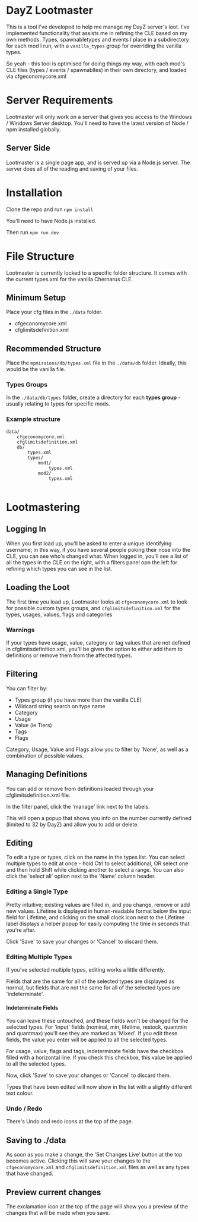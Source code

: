 # DayZ Lootmaster

This is a tool I've developed to help me manage my DayZ server's loot. I've implemented functionality that assists me in refining the CLE based on my own methods.
Types, spawnabletypes and events I place in a subdirectory for each mod I run, with a `vanilla_types` group for overriding the vanilla types.

So yeah - this tool is optimised for doing things my way, with each mod's CLE files (types / events / spawnablles) in their own directory, and loaded via cfgeconomycore.xml

# Server Requirements
Lootmaster will only work on a server that gives you access to the Windows / Windows Server desktop. You'll need to have the latest version of Node / npm installed globally.

## Server Side
Lootmaster is a single page app, and is served up via a Node.js server. The server does all of the reading and saving of your files.

# Installation
Clone the repo and run `npm install`

You'll need to have Node.js installed.

Then run `npm run dev`

# File Structure
Lootmaster is currently locked to a specific folder structure. It comes with the current types.xml for the vanilla Chernarus CLE.

## Minimum Setup
Place your cfg files in the `./data` folder.
- cfgeconomycore.xml
- cfglimitsdefinition.xml

## Recommended Structure
Place the `mpmissions/db/types.xml` file in the `./data/db` folder. Ideally, this would be the vanilla file.

### Types Groups
In the `./data/db/types` folder, create a directory for each **types group** - usually relating to types for specific mods.

### Example structure
```aiignore
data/
    cfgeconomycore.xml
    cfglimitsdefinition.xml
    db/
        types.xml
        types/
            mod1/
                types.xml
            mod2/
                types.xml
                
```
# Lootmastering

## Logging In
When you first load up, you'll be asked to enter a unique identifying username; in this way, if you have several people poking their nose into the CLE, you can see who's changed what.
When logged in, you'll see a list of all the types in the CLE on the right, with a filters panel opn the left for refining which types you can see in the list.

## Loading the Loot
The first time you load up, Lootmaster looks at `cfgeconomycore.xml` to look for possible custom types groups, and `cfglimitsdefinition.xml` for the types, usages, values, flags and categories

### Warnings

If your types have usage, value, category or tag values that are not defined in cfglimitsdefinition.xml, you'll be given the option to either add them to definitions or remove them from the affected types.

## Filtering
You can filter by:
- Types group (if you have more than the vanilla CLE)
- Wildcard string search on type name
- Category
- Usage
- Value (ie Tiers)
- Tags
- Flags

Category, Usage, Value and Flags allow you to filter by 'None', as well as a combination of possible values.

## Managing Definitions

You can add or remove from definitions loaded through your cfglimitsdefinition.xml file.

In the filter panel, click the 'manage' link next to the labels.

This will open a popup that shows you info on the number currently defined (limited to 32 by DayZ) and allow you to add or delete.

## Editing
To edit a type or types, click on the name in the types list. You can select multiple types to edit at once - hold Ctrl to select additional, OR select one and then hold Shift while clicking another to select a range. You can also click the 'select all' option next to the 'Name' column header.

### Editing a Single Type
Pretty intuitive; existing values are filled in, and you change, remove or add new values.
Lifetime is displayed in human-readable format below the input field for Lifetime, and clicking on the small clock icon next to the Lifetime label displays a helper popup for easily computing the time in seconds that you're after.

Click 'Save' to save your changes or 'Cancel' to discard them.

### Editing Multiple Types
If you've selected multiple types, editing works a little differently.

Fields that are the same for all of the selected types are displayed as normal, but fields that are not the same for all of the selected types are 'indeterminate'.
#### Indeterminate Fields
You can leave these untouched, and these fields won't be changed for the selected types.
For 'input' fields (nominal, min, lifetime, restock, quantmin and quantmax) you'll see they are marked as 'Mixed'. If you edit these fields, the value you enter will be applied to all the selected types.

For usage, value, flags and tags, indeterminate fields have the checkbox filled with a horizontal line. If you check this checkbox, this value be applied to all the selected types.

Now, click 'Save' to save your changes or 'Cancel' to discard them.

Types that have been edited will now show in the list with a slightly different text colour.

### Undo / Redo

There's Undo and redo icons at the top of the page.

## Saving to ./data
As soon as you make a change, the 'Set Changes Live' button at the top becomes active. Clicking this will save your changes to the `cfgeconomycore.xml` and `cfglimitsdefinition.xml` files as well as any types that have changed.

## Preview current changes

The exclamation icon at the top of the page will show you a preview of the changes that will be made when you save.


